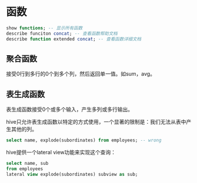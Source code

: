 # 函数

```sql
show functions; -- 显示所有函数
describe funciton concat; -- 查看函数帮助文档
describe function extended concat; -- 查看函数详细文档
```

## 聚合函数

接受0行到多行的0个到多个列，然后返回单一值。如sum，avg。

## 表生成函数

表生成函数接受0个或多个输入，产生多列或多行输出。

hive只允许表生成函数以特定的方式使用，一个显著的限制是：我们无法从表中产生其他的列。

```sql
select name, explode(subordinates) from employees; -- wrong
```

hive提供一个lateral view功能来实现这个查询：

```sql
select name, sub
from employees
lateral view explode(subordinates) subview as sub;
```

